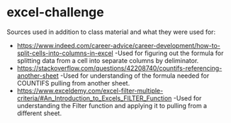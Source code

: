 # excel-challenge
Sources used in addition to class material and what they were used for:
* https://www.indeed.com/career-advice/career-development/how-to-split-cells-into-columns-in-excel
    -Used for figuring out the formula for splitting data from a cell into separate columns by deliminator.
* https://stackoverflow.com/questions/42208740/countifs-referencing-another-sheet
    -Used for understanding of the formula needed for COUNTIFS pulling from another sheet.
* https://www.exceldemy.com/excel-filter-multiple-criteria/#An_Introduction_to_Excels_FILTER_Function
    -Used for understanding the Filter function and applying it to pulling from a different sheet.
